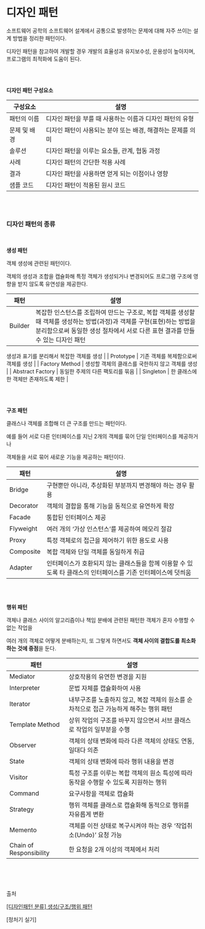 # 디자인 패턴
소프트웨어 공학의 소프트웨어 설계에서 공통으로 발생하는 문제에 대해 자주 쓰이는 설계 방법을 정리한 패턴이다.

디자인 패턴을 참고하여 개발할 경우 개발의 효율성과 유지보수성, 운용성이 높아지며, 프로그램의 최적화에 도움이 된다.

<br><br>

**디자인 패턴 구성요소**

| 구성요소 | 설명 |
| --- | --- |
| 패턴의 이름 | 디자인 패턴을 부를 때 사용하는 이름과 디자인 패턴의 유형 |
| 문제 및 배경 | 디자인 패턴이 사용되는 분야 또는 배경, 해결하는 문제를 의미 |
| 솔루션 | 디자인 패턴을 이루는 요소들, 관계, 협동 과정 |
| 사례 | 디자인 패턴의 간단한 적용 사례 |
| 결과 | 디자인 패턴을 사용하면 얻게 되는 이점이나 영향 |
| 샘플 코드 | 디자인 패턴이 적용된 원시 코드 |

<br><br>

### 디자인 패턴의 종류

<br>

**생성 패턴**

객체 생성에 관련된 패턴이다.

객체의 생성과 조합을 캡슐화해 특정 객체가 생성되거나 변경되어도 프로그램 구조에 영향을 받지 않도록 유연성을 제공한다.
<br>

| 패턴  | 설명 |
| --- | --- |
| Builder | 복잡한 인스턴스를 조립하여 만드는 구조로, 복합 객체를 생성할 때 객체를 생성하는 방법(과정)과 객체를 구현(표현)하는 방법을 분리함으로써 동일한 생성 절차에서 서로 다른 표현 결과를 만들 수 있는 디자인 패턴

생성과 표기를 분리해서 복잡한 객체를 생성 |
| Prototype | 기존 객체를 복제함으로써 객체를 생성 |
| Factory Method | 생성할 객체의 클래스를 국한하지 않고 객체를 생성 |
| Abstract Factory | 동일한 주제의 다른 팩토리를 묶음 |
| Singleton | 한 클래스에 한 객체만 존재하도록 제한 |

<br>
<br>

**구조 패턴**

클래스나 객체를 조합해 더 큰 구조를 만드는 패턴이다.

예를 들어 서로 다른 인터페이스를 지닌 2개의 객체를 묶어 단일 인터페이스를 제공하거나

객체들을 서로 묶어 새로운 기능을 제공하는 패턴이다.
<br>

| 패턴  | 설명 |
| --- | --- |
| Bridge | 구현뿐만 아니라, 추상화된 부분까지 변경해야 하는 경우 활용 |
| Decorator | 객체의 결합을 통해 기능을 동적으로 유연하게 확장 |
| Facade | 통합된 인터페이스 제공 |
| Flyweight | 여러 개의 ‘가상 인스턴스’를 제공하여 메모리 절감 |
| Proxy | 특정 객체로의 접근을 제어하기 위한 용도로 사용 |
| Composite | 복합 객체와 단일 객체를 동일하게 취급 |
| Adapter | 인터페이스가 호환되지 않는 클래스들을 함께 이용할 수 있도록 타 클래스의 인터페이스를 기존 인터페이스에 덧씌움 |

<br><br>

**행위 패턴**

객체나 클래스 사이의 알고리즘이나 책임 분배에 관련된 패턴한 객체가 혼자 수행할 수 없는 작업을

여러 개의 객체로 어떻게 분배하는지, 또 그렇게 하면서도 **객체 사이의 결합도를 최소화하는 것에 중점**을 둔다.
<br>

| 패턴 | 설명 |
| --- | --- |
| Mediator | 상호작용의 유연한 변경을 지원 |
| Interpreter | 문법 자체를 캡슐화하여 사용 |
| Iterator | 내부구조를 노출하지 않고, 복잡 객체의 원소를 순차적으로 접근 가능하게 해주는 행위 패턴 |
| Template Method | 상위 작업의 구조를 바꾸지 않으면서 서브 클래스로 작업의 일부분을 수행 |
| Observer | 객체의 상태 변화에 따라 다른 객체의 상태도 연동, 일대다 의존 |
| State | 객체의 상태 변화에 따라 행위 내용을 변경 |
| Visitor | 특정 구조를 이루는 복합 객체의 원소 특성에 따라 동작을 수행할 수 있도록 지원하는 행위 |
| Command | 요구사항을 객체로 캡슐화 |
| Strategy | 행위 객체를 클래스로 캡슐화해 동적으로 행위를 자유롭게 변환 |
| Memento | 객체를 이전 상태로 복구시켜야 하는 경우 ‘작업취소(Undo)’ 요청 가능 |
| Chain of Responsibility | 한 요청을 2개 이상의 객체에서 처리 |

<br>
<br>
<br>

출처        

[[디자인패턴 분류] 생성/구조/행위 패턴]([https://velog.io/@jinh2352/디자인패턴-분류-생성구조행위-패턴](https://velog.io/@jinh2352/%EB%94%94%EC%9E%90%EC%9D%B8%ED%8C%A8%ED%84%B4-%EB%B6%84%EB%A5%98-%EC%83%9D%EC%84%B1%EA%B5%AC%EC%A1%B0%ED%96%89%EC%9C%84-%ED%8C%A8%ED%84%B4))

[정처기 실기]